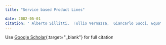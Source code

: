 ```yaml
---
title: "Service based Product Lines"

date: 2002-05-01
citation: ' Alberto Sillitti,  Tullio Vernazza,  Giancarlo Succi, &quot;Service based Product Lines.&quot;, 2002.'
---
```

Use [Google Scholar](https://scholar.google.com/scholar?q=Service+based+Product+Lines){:target="_blank"} for full citation